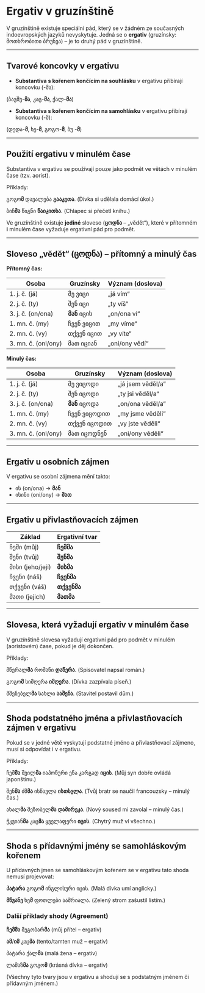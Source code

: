 # Ergativ v gruzínštině

V gruzínštině existuje speciální pád, který se v žádném ze současných indoevropských jazyků nevyskytuje. Jedná se o **ergativ** (gruzínsky: მოთხრობითი ბრუნვა) – je to druhý pád v gruzínštině.

---

## Tvarové koncovky v ergativu

- **Substantiva s kořenem končícím na souhlásku** v ergativu přibírají koncovku (-მა):  

(ბავშვ-**მა**, კაც-**მა**, ქალ-**მა**)

- **Substantiva s kořenem končícím na samohlásku** v ergativu přibírají koncovku (-მ):  

(დედა-**მ**, ხე-**მ**, გოგო-**მ**, ბუ -**მ**)

---

## Použití ergativu v minulém čase

Substantiva v ergativu se používají pouze jako podmět ve větách v minulém čase (tzv. aorist).  

Příklady:

გოგო**მ** დავალება **გააკეთა**. (Dívka si udělala domácí úkol.)

ბიჩ**მა** წიგნი **წაიკითხა**. (Chlapec si přečetl knihu.)

Ve gruzínštině existuje **jediné** sloveso (**ცოდნა** – „vědět“), které v přítomném **i** minulém čase vyžaduje ergativní pád pro podmět.

---

## Sloveso „vědět“ (ცოდნა) – přítomný a minulý čas

**Přítomný čas:**

| Osoba                   | Gruzínsky  | Význam (doslova)    |
|-------------------------|------------|----------------------|
| 1. j. č. (já)          | მე ვიცი    | „já vím“            |
| 2. j. č. (ty)          | შენ იცი    | „ty víš“            |
| 3. j. č. (on/ona)      | **მან** იცის    | „on/ona ví“         |
| 1. mn. č. (my)         | ჩვენ ვიცით | „my víme“           |
| 2. mn. č. (vy)         | თქვენ იცით | „vy víte“           |
| 3. mn. č. (oni/ony)    | მათ იციან   | „oni/ony vědí“      |

**Minulý čas:**

| Osoba                   | Gruzínsky    | Význam (doslova)      |
|-------------------------|--------------|------------------------|
| 1. j. č. (já)          | მე ვიცოდი    | „já jsem věděl/a“      |
| 2. j. č. (ty)          | შენ იცოდი    | „ty jsi věděl/a“       |
| 3. j. č. (on/ona)      | **მან** იცოდა     | „on/ona věděl/a“       |
| 1. mn. č. (my)         | ჩვენ ვიცოდით | „my jsme věděli“       |
| 2. mn. č. (vy)         | თქვენ იცოდით | „vy jste věděli“       |
| 3. mn. č. (oni/ony)    | მათ იცოდნენ   | „oni/ony věděli“       |

---

## Ergativ u osobních zájmen

V ergativu se osobní zájmena mění takto:  

- ის (on/ona) → **მან**  
- ისინი (oni/ony) → **მათ**

---

## Ergativ u přivlastňovacích zájmen

| Základ  | Ergativní tvar |
|---------|----------------|
| ჩემი (můj)      | **ჩემმა**      |
| შენი (tvůj)     | **შენმა**      |
| მისი (jeho/její)| **მისმა**      |
| ჩვენი (náš)     | **ჩვენმა**     |
| თქვენი (váš)    | **თქვენმა**     |
| მათი (jejich)   | **მათმა**      |

---

## Slovesa, která vyžadují ergativ v minulém čase

V gruzínštině slovesa vyžadují ergativní pád pro podmět v minulém (aoristovém) čase, pokud je děj dokončen.

Příklady:

მწერალ**მა** რომანი **დაწერა**. (Spisovatel napsal román.)

გოგო**მ** სიმღერა **იმღერა**. (Dívka zazpívala píseň.)

მშენებელ**მა** სახლი **ააშენა**. (Stavitel postavil dům.)

---

## Shoda podstatného jména a přivlastňovacích zájmen v ergativu

Pokud se v jedné větě vyskytují podstatné jméno a přivlastňovací zájmeno, musí si odpovídat i v ergativu.

Příklady:

ჩემ**მა** შვილ**მა** იაპონური ენა კარგად **იცის**. (Můj syn dobře ovládá japonštinu.)

შენ**მა** ძმ**მა** ისწავლა **ისთსვლა**. (Tvůj bratr se naučil francouzsky – minulý čas.)

ახალ**მა** მეზობელ**მა** **დამირეკა**. (Nový soused mi zavolal – minulý čas.)

ჭკვიან**მა** კაც**მა** ყველაფერი **იცის**. (Chytrý muž ví všechno.)

---

## Shoda s přídavnými jmény se samohláskovým kořenem

U přídavných jmen se samohláskovým kořenem se v ergativu tato shoda nemusí projevovat:

**პატარა** გოგო**მ** ინგლისური იცის. (Malá dívka umí anglicky.)

**მწვანე** ხე**მ** ფოთლები ააშრიალა. (Zelený strom zašustil listím.)

### Další příklady shody (Agreement)

**ჩემმა** მეგობარ**მა** (můj přítel – ergativ)

**ამ**/**იმ** კაც**მა** (tento/tamten muž – ergativ)

პატარა ქალ**მა** (malá žena – ergativ)

ლამაზ**მა** გოგო**მ** (krásná dívka – ergativ)

(Všechny tyto tvary jsou v ergativu a shodují se s podstatným jménem či přídavným jménem.)
